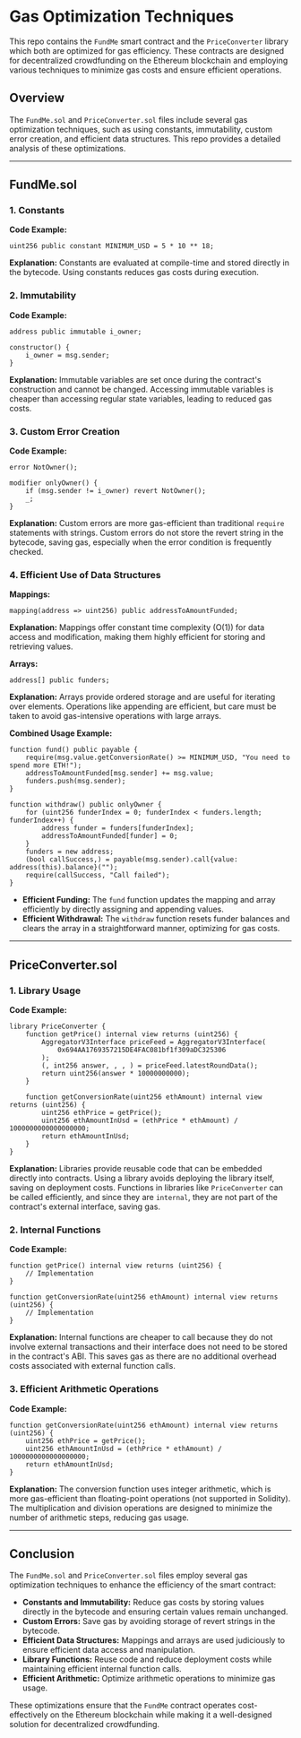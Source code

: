# Gas Optimization Techniques

This repo contains the `FundMe` smart contract and the `PriceConverter` library which both are optimized for gas efficiency. These contracts are designed for decentralized crowdfunding on the Ethereum blockchain and employing various techniques to minimize gas costs and ensure efficient operations.

## Overview

The `FundMe.sol` and `PriceConverter.sol` files include several gas optimization techniques, such as using constants, immutability, custom error creation, and efficient data structures. This repo provides a detailed analysis of these optimizations.

---

## FundMe.sol

### 1. Constants

**Code Example:**
```solidity
uint256 public constant MINIMUM_USD = 5 * 10 ** 18;
```
**Explanation:**
Constants are evaluated at compile-time and stored directly in the bytecode. Using constants reduces gas costs during execution.

### 2. Immutability

**Code Example:**
```solidity
address public immutable i_owner;

constructor() {
    i_owner = msg.sender;
}
```
**Explanation:**
Immutable variables are set once during the contract's construction and cannot be changed. Accessing immutable variables is cheaper than accessing regular state variables, leading to reduced gas costs.

### 3. Custom Error Creation

**Code Example:**
```solidity
error NotOwner();

modifier onlyOwner() {
    if (msg.sender != i_owner) revert NotOwner();
    _;
}
```
**Explanation:**
Custom errors are more gas-efficient than traditional `require` statements with strings. Custom errors do not store the revert string in the bytecode, saving gas, especially when the error condition is frequently checked.

### 4. Efficient Use of Data Structures

**Mappings:**
```solidity
mapping(address => uint256) public addressToAmountFunded;
```
**Explanation:**
Mappings offer constant time complexity (O(1)) for data access and modification, making them highly efficient for storing and retrieving values.

**Arrays:**
```solidity
address[] public funders;
```
**Explanation:**
Arrays provide ordered storage and are useful for iterating over elements. Operations like appending are efficient, but care must be taken to avoid gas-intensive operations with large arrays.

**Combined Usage Example:**
```solidity
function fund() public payable {
    require(msg.value.getConversionRate() >= MINIMUM_USD, "You need to spend more ETH!");
    addressToAmountFunded[msg.sender] += msg.value;
    funders.push(msg.sender);
}

function withdraw() public onlyOwner {
    for (uint256 funderIndex = 0; funderIndex < funders.length; funderIndex++) {
        address funder = funders[funderIndex];
        addressToAmountFunded[funder] = 0;
    }
    funders = new address;
    (bool callSuccess,) = payable(msg.sender).call{value: address(this).balance}("");
    require(callSuccess, "Call failed");
}
```
- **Efficient Funding:** The `fund` function updates the mapping and array efficiently by directly assigning and appending values.
- **Efficient Withdrawal:** The `withdraw` function resets funder balances and clears the array in a straightforward manner, optimizing for gas costs.

---

## PriceConverter.sol

### 1. Library Usage

**Code Example:**
```solidity
library PriceConverter {
    function getPrice() internal view returns (uint256) {
        AggregatorV3Interface priceFeed = AggregatorV3Interface(
            0x694AA1769357215DE4FAC081bf1f309aDC325306
        );
        (, int256 answer, , , ) = priceFeed.latestRoundData();
        return uint256(answer * 10000000000);
    }

    function getConversionRate(uint256 ethAmount) internal view returns (uint256) {
        uint256 ethPrice = getPrice();
        uint256 ethAmountInUsd = (ethPrice * ethAmount) / 1000000000000000000;
        return ethAmountInUsd;
    }
}
```
**Explanation:**
Libraries provide reusable code that can be embedded directly into contracts. Using a library avoids deploying the library itself, saving on deployment costs. Functions in libraries like `PriceConverter` can be called efficiently, and since they are `internal`, they are not part of the contract's external interface, saving gas.

### 2. Internal Functions

**Code Example:**
```solidity
function getPrice() internal view returns (uint256) {
    // Implementation
}

function getConversionRate(uint256 ethAmount) internal view returns (uint256) {
    // Implementation
}
```
**Explanation:**
Internal functions are cheaper to call because they do not involve external transactions and their interface does not need to be stored in the contract's ABI. This saves gas as there are no additional overhead costs associated with external function calls.

### 3. Efficient Arithmetic Operations

**Code Example:**
```solidity
function getConversionRate(uint256 ethAmount) internal view returns (uint256) {
    uint256 ethPrice = getPrice();
    uint256 ethAmountInUsd = (ethPrice * ethAmount) / 1000000000000000000;
    return ethAmountInUsd;
}
```
**Explanation:**
The conversion function uses integer arithmetic, which is more gas-efficient than floating-point operations (not supported in Solidity). The multiplication and division operations are designed to minimize the number of arithmetic steps, reducing gas usage.

---

## Conclusion

The `FundMe.sol` and `PriceConverter.sol` files employ several gas optimization techniques to enhance the efficiency of the smart contract:

- **Constants and Immutability:** Reduce gas costs by storing values directly in the bytecode and ensuring certain values remain unchanged.
- **Custom Errors:** Save gas by avoiding storage of revert strings in the bytecode.
- **Efficient Data Structures:** Mappings and arrays are used judiciously to ensure efficient data access and manipulation.
- **Library Functions:** Reuse code and reduce deployment costs while maintaining efficient internal function calls.
- **Efficient Arithmetic:** Optimize arithmetic operations to minimize gas usage.

These optimizations ensure that the `FundMe` contract operates cost-effectively on the Ethereum blockchain while making it a well-designed solution for decentralized crowdfunding.
